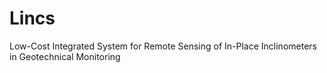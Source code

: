 # Lincs
Low-Cost Integrated System for Remote Sensing of In-Place Inclinometers in Geotechnical Monitoring
